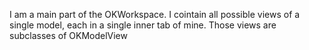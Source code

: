 I am a main part of the OKWorkspace. I cointain all possible views of a single model, each in a single inner tab of mine. Those views  are subclasses of OKModelView